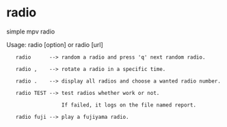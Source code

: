 # radio

simple mpv radio

Usage: radio [option] or radio [url]

       radio      --> random a radio and press 'q' next random radio.

       radio ,    --> rotate a radio in a specific time.

       radio .    --> display all radios and choose a wanted radio number.

       radio TEST --> test radios whether work or not.

                      If failed, it logs on the file named report.

       radio fuji --> play a fujiyama radio.
